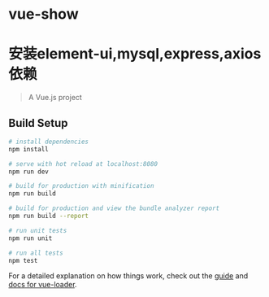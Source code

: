 # vue-show
# 安装element-ui,mysql,express,axios依赖
<!--
1.  2021-12-05 23:59:19
  进行登陆页面的布局设置,UI界面分布,初步的跳转功能的实现
2.  2022-01-06 23:43:44
  重新完善了登陆和注册界面的逻辑操作,跳转功能等的实现.使得登陆逻辑更为清晰.和小程序端口共用一个数据库来注册和登陆.
3.  2022-01-06 23:45:26
  带有-pre后缀的为之前只带有登陆验证的后端接口文件.
4.  2022-01-07 00:01:46
  出现错误:
    [
      throw err; // Rethrow non-MySQL errors
      ^
  Error [ERR_HTTP_HEADERS_SENT]: Cannot set headers after   they are sent to the client 
  ]
      考虑使用和小程序应用一样,使用PHP后端服务来验证.
5.  2022-01-07 09:20:54
  这种问题的出现是由于，node每次只能返回一次res.send()，如果返回多次就会报这样的错。
6.  2022-01-07 10:27:16
  完善验证码逻辑登录.
  并且通过sessionStorage.setItem('ms_username', this.ruleForm.userName)
7.  2022-01-07 20:09:56
  1.npm run build 后,上传至云服务器,静态资源不显示问题,
  见CSDN链接:https://i.csdn.net/#/user-center/collection-list?type=1&folder=12302505&key=4
  2.路由跳转模式还是hash模式,不是history.
  3. 步骤: 设置好各个路径后,你npm run build -- 将dist文件夹放在 dist的dist里面--配置nginx代理,设置接口如 api/user{ }要一一对应 --》通过pm2 来管理node服务
8.  2022-01-07 21:20:09
  1.注册界面还需美化完善.
  2.其他监控、反向控制界面还需要完善.()不能只盯着美化界面去做,功能应该先实现.美化后期可以再做.
  
 -->
> A Vue.js project

## Build Setup

``` bash
# install dependencies
npm install

# serve with hot reload at localhost:8080
npm run dev

# build for production with minification
npm run build

# build for production and view the bundle analyzer report
npm run build --report

# run unit tests
npm run unit

# run all tests
npm test
```

For a detailed explanation on how things work, check out the [guide](http://vuejs-templates.github.io/webpack/) and [docs for vue-loader](http://vuejs.github.io/vue-loader).
